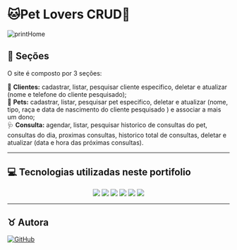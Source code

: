 # 🐱Pet Lovers CRUD🐶

![printHome](/src/static/img/printhome.png)

## 🎨 Seções

O site é composto por 3 seções:

👤 **Clientes:** cadastrar, listar, pesquisar cliente especifico, deletar e atualizar (nome e telefone do cliente pesquisado);<br>
🐰 **Pets:** cadastrar, listar, pesquisar pet especifico, deletar e atualizar (nome, tipo, raça e data de nascimento do cliente pesquisado ) e associar a mais um dono;<br>
🩺 **Consulta:** agendar, listar, pesquisar historico de consultas do pet, consultas do dia, proximas consultas, historico total de consultas, deletar e atualizar (data e hora das próximas consultas).

---

## 💻 Tecnologias utilizadas neste portifolio

<p align="center">
<img src="https://img.shields.io/badge/HTML5-E34F26?style=for-the-badge&logo=html5&logoColor=white"/>
<img src="https://img.shields.io/badge/CSS3-1572B6?style=for-the-badge&logo=css3&logoColor=white"/>
<img src="https://img.shields.io/badge/JavaScript-F7DF1E?style=for-the-badge&logo=javascript&logoColor=black"/>
<img src="https://img.shields.io/badge/Python-3776AB?style=for-the-badge&logo=python&logoColor=white"/>
<img src="https://img.shields.io/badge/Flask-000000?style=for-the-badge&logo=flask&logoColor=white"/>
<img src="https://img.shields.io/badge/PostgreSQL-316192?style=for-the-badge&logo=postgresql&logoColor=white"/>

<p>

---

<h2>♉ Autora</h2>

<a href="https://github.com/Jana-SI">
  <img src="https://img.shields.io/badge/GitHub-100000?style=for-the-badge&logo=github&logoColor=white" alt="GitHub"/>
</a>
